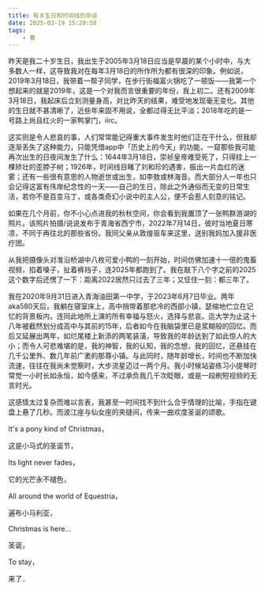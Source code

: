 ```yaml
---
title: 有关生日和时间线的杂谈
date: 2025-03-19 15:20:58
tags:
    - 春
---
```


昨天是我二十岁生日，我出生于2005年3月18日应当是早晨的某个小时中，与大多数人一样，这导致我对在每年3月18日的所作所为都有很深的印象。例如说，2019年3月18日，我带着一帮子同学，在步行街福富火锅吃了一顿饭——我第一个想起来的就是2019年，这是一个对我而言很重要的年份，我上初二。还有2009年3月18日，我起床后立刻测量身高，对比昨天的结果，难受地发现毫无变化。其他的生日就不甚清晰了，近些年来固不用说，全都过得无比平淡；2018年吃的是一号路上尚且红火的一家鸭掌门，iirc。

这实则是令人悲哀的事，人们常常能记得重大事件发生时他们正在干什么，但我却逐渐丢失了这种能力，只能凭借app中「历史上的今天」的功能，一窥那些我可能再次出生的日夜间发生了什么：1644年3月18日，崇祯皇帝难受死了，只得挂上一棵矫壮的歪脖子树；1926年，时间线目睹了刘和珍的遇害，振出一片血红的迷雾；还有一些很有意思的人物逝世或出生，如李敖或林海音。而大部分人一年也只会记得这富有伟岸纪念性的一天——自己的生日，除此之外通俗而无变的日常生活，若你不是百变马丁，或各类奇幻小说中的主人公，便不会惹人刻意的铭记。

如果在几个月前，你不小心点进我的秋秋空间，你会看到我置顶了一张鸭群游湖的照片。该照片拍摄/说说发布于青海省西宁市，2022年7月14日，彼时当地夏日寒凉，不同于再往北的那些省份。我同父亲从敦煌驱车来这里，送别我妈加入援非医疗团。

从我把摄像头对准沿桥湖中八枚可爱小鸭的一刻开始，时间仿佛加速十一倍的鬼畜视频，掐着嗓子，扯着裤裆子，连2025年都跑到了。我在敲下八个字之前的2025这个数字后还愣了一下：距离2022居然只过去了三年；又怔住一刻：都三年了。

我在2020年9月31日进入青海油田第一中学，于2023年6月7日毕业。两年aka580天后，我躺在寝室床上，高中捎带着那悲冷的西部小镇，瑟缩地伫立在记忆的背景板内，连同此地所上演的所有幸福与怒火，选择与悲哀。迄大学为止这十八年被截然划分成高中与其前的15年，后者如今在我脑袋里已是浆糊般的回忆。而后又延展出两年，如烂尾楼上新添的两笔装潢，导致我的年龄达到了如此惊人的大小；而令人可悲难堪的是，我的神智，我的认知，我的念想，我的回忆，还悬挂在几千公里外、数几年前广袤的那尊小镇。与此同时，随年龄增长，时间也不断加快流速，往往在我尚未觉察时，大步流星迈过一两个月。我小时候站姿练习小提琴时常觉一小时长如永恒，如今感来，不过承负我几千次眨眼，或是一段刷短视频的无言时光。

这感情太过复杂而难以言表，我甚至一时间找不到什么合乎情理的比喻，手指在键盘上悬了几秒。而波江座与仙女座的夹缝间，传来一曲欢度圣诞的颂歌。

It's a pony kind of Christmas，

这是小马式的圣诞节，

Its light never fades，

它的光芒永不褪色，

All around the world of Equestria，

遍布小马利亚，

Christmas is here...

圣诞，

To stay，

来了..